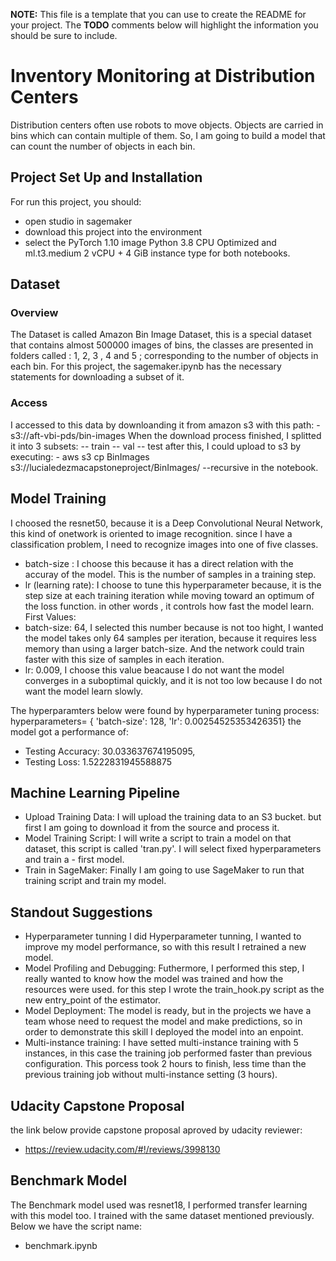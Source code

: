 **NOTE:** This file is a template that you can use to create the README for your project. The **TODO** comments below will highlight the information you should be sure to include.

# Inventory Monitoring at Distribution Centers

Distribution centers often use robots to move objects. Objects are carried in bins which can contain multiple of them.
So, I am going to build a model that can count the number of objects in each bin.

## Project Set Up and Installation

For run this project, you should:
-  open studio in sagemaker 
- download this project into the environment
- select the PyTorch 1.10 image Python 3.8 CPU Optimized and ml.t3.medium 2 vCPU + 4 GiB instance type for both notebooks.


## Dataset

### Overview

The Dataset is called  Amazon Bin Image Dataset, this is a special dataset that contains almost 500000 images of bins, the classes are presented in folders called : 1, 2, 3 , 4 and 5 ; corresponding to the number of objects in  each bin.
For this project, the sagemaker.ipynb has the necessary statements for downloading a subset of it. 

### Access
I accessed to this data by  downloanding it from amazon s3 with this path: 
    - s3://aft-vbi-pds/bin-images
When the download process finished, I splitted it into 3 subsets:
    -- train
    -- val
    -- test
after this, I could upload to s3 by executing:
    - aws s3 cp  BinImages  s3://lucialedezmacapstoneproject/BinImages/  --recursive
  in the notebook.

## Model Training


I choosed the resnet50, because it is a Deep Convolutional Neural Network,  this kind of onetwork is oriented to image recognition.  since I have a classification problem, I need to recognize images into one of five classes. 
- batch-size :  I choose this because  it has a direct relation with the accuray of the model. This is the number of samples in a training step.
- lr (learning rate): I choose to tune this hyperparameter because,  it is the  step size at each training iteration while moving toward an optimum  of the loss function. in other words , it controls how fast the model learn.
First Values:
- batch-size: 64, I selected this number because is not too hight, I wanted the model takes only 64 samples per iteration, because  it requires less memory than using a larger batch-size. And the network could train faster with this size of samples in each iteration.
- lr: 0.009,  I choose this value  beacause  I do not want the model converges in  a suboptimal quickly, and it is not too low because I do not want the model learn slowly.

The   hyperparamters below were found by hyperparameter tuning process:
hyperparameters= { 'batch-size':  128,  'lr': 0.00254525353426351}
the model got a performance of:
- Testing Accuracy: 30.033637674195095,
- Testing Loss: 1.5222831945588875



## Machine Learning Pipeline

- Upload Training Data: I will  upload the training data to an S3 bucket. but first I am going to download it from the source and process it.
- Model Training Script: I will write a script to train a model on that dataset, this script is called 'tran.py'.  I will select fixed hyperparameters and train a - first model.
- Train in SageMaker: Finally I am going to use SageMaker to run that training script and train my model.
    


## Standout Suggestions
  - Hyperparameter tunning  I did Hyperparameter tunning, I wanted to improve my model performance, so with this result I retrained a new model. 
  - Model Profiling and Debugging: Futhermore, I performed this step, I really wanted to know how the model was trained and how the resources were used. for this step I wrote the train_hook.py script as the new  entry_point of the estimator.
  - Model Deployment:  The model is ready, but in the projects we have a team whose need to request the model and make predictions, so in order to demonstrate this skill I deployed the model into an enpoint.
  - Multi-instance training: I have setted multi-instance training with 5 instances, in this case the training job performed faster than previous configuration. This porcess took 2 hours to finish, less time than the previous training job without multi-instance setting (3 hours).
  
  ## Udacity Capstone Proposal
   the link below provide capstone proposal aproved by udacity reviewer:
   - https://review.udacity.com/#!/reviews/3998130
   
   ## Benchmark Model
   The  Benchmark model used was resnet18, I performed transfer learning with this model too.  I trained with the same dataset mentioned previously.
   Below we have the script name:
   - benchmark.ipynb
